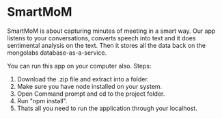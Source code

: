 # SmartMoM
SmartMoM is about capturing minutes of meeting in a smart way. 
Our app listens to your conversations, converts speech into text
and it does sentimental analysis on the text. Then it stores all 
the data back on the mongolabs database-as-a-service.

You can run this app on your computer also.
Steps:
1. Download the .zip file and extract into a folder.
2. Make sure you have node installed on your system.
3. Open Command prompt and cd to the project folder.
4. Run "npm install". 
5. Thats all you need to run the application through 
   your localhost.
